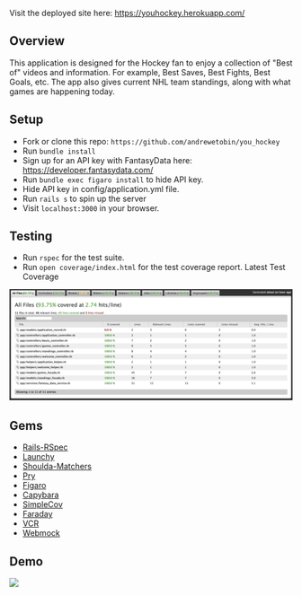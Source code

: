 
Visit the deployed site here: https://youhockey.herokuapp.com/


## Overview
This application is designed for the Hockey fan to enjoy a collection of "Best of" videos and information. For example, Best Saves, Best Fights, Best Goals, etc. The app also gives current NHL team standings, along with what games are happening today.  



## Setup

- Fork or clone this repo: `https://github.com/andrewetobin/you_hockey`
- Run `bundle install`
- Sign up for an API key with FantasyData here: https://developer.fantasydata.com/
- Run `bundle exec figaro install` to hide API key. 
- Hide API key in config/application.yml file. 
- Run `rails s` to spin up the server
- Visit `localhost:3000` in your browser.

## Testing
- Run `rspec` for the test suite.
- Run `open coverage/index.html` for the test coverage report.
Latest Test Coverage
<img src='youhockey_testcoverage.png'>


## Gems

* [Rails-RSpec](https://github.com/rspec/rspec-rails)
* [Launchy](https://github.com/copiousfreetime/launchy)
* [Shoulda-Matchers](https://github.com/thoughtbot/shoulda-matchers)
* [Pry](https://github.com/pry/pry)
* [Figaro](https://github.com/laserlemon/figaro)
* [Capybara](https://github.com/teamcapybara/capybara)
* [SimpleCov](https://github.com/colszowka/simplecov)
* [Faraday](https://github.com/lostisland/faraday)
* [VCR](https://github.com/vcr/vcr)
* [Webmock](https://github.com/bblimke/webmock)

## Demo
![](youhockey.gif)
